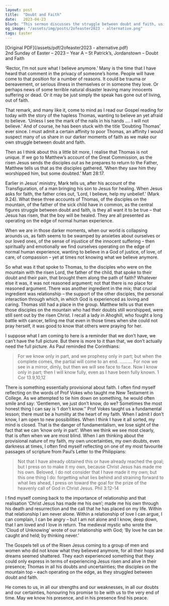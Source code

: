 ```yaml
---
layout: post
title:  "Doubt and Faith"
date:   2023-04-23
blurb: "This sermon discusses the struggle between doubt and faith, using the story of Thomas and his doubts about Jesus' resurrection as a focal point. It emphasizes the importance of relationship in faith, the humility at the heart of faith, and the provisional nature of faith. The sermon concludes with the assurance of Jesus' presence and peace, even in our doubts and uncertainties."
og_image: "/assets/img/posts/2ofeaster2023 - alternative.png"
tags: Easter
---
```

[Original PDF](/assets/pdf/2ofeaster2023 - alternative.pdf)    
2nd Sunday of Easter – 2023 – Year A – St Patrick’s, Jordanstown – Doubt and Faith

‘Rector, I’m not sure what I believe anymore.’ Many is the time that I have heard that comment in the privacy of someone’s home. People will have come to that position for a number of reasons. It could be trauma or bereavement, or serious illness in themselves or in someone they love. Or perhaps news of some terrible natural disaster leaving many innocents suffering or dead. Or it may be just simply the speak has gone out of living, out of faith.

That remark, and many like it, come to mind as I read our Gospel reading for today with the story of the hapless Thomas, wanting to believe an yet afraid to believe. ‘Unless I see the mark of the nails in his hands …. I will not believe.’ And of course, he has been stuck with the title ‘Doubting Thomas’ ever since. I must admit a certain affinity to poor Thomas, an affinity I would suspect many of us share in our darker moments of faith as we make our own struggle between doubt and faith.

Then as I think about this a little bit more, I realise that Thomas is not unique. If we go to Matthew’s account of the Great Commission, as the risen Jesus sends the disciples out as he prepares to return to the Father, Matthew tells us that as the disciples gathered, ‘When they saw him they worshipped him, but some doubted.’ Matt 28:17.

Earlier in Jesus’ ministry, Mark tells us, after his account of the Transfiguration, of a man bringing his son to Jesus for healing. When Jesus asks for faith, the father cries out, ‘Lord, I believe, help my unbelief.’ (Mark 9.24). What these three accounts of Thomas, of the disciples on the mountain, of the father of the sick child have in common, as the central figures struggle between doubt and faith, is they all want it to be true – that Jesus has risen, that the boy will be healed. They are all presented as operating on the edge of normal human experience.

When we are in those darker moments, when our world is collapsing arounds us, as faith seems to be swamped by anxieties about ourselves or our loved ones, of the sense of injustice of the innocent suffering – then spiritually and emotionally we find ourselves operating on the edge of normal human experience, wanting to believe in a God of justice, of love, of care, of compassion – yet at times not knowing what we believe anymore.

So what was it that spoke to Thomas, to the disciples who were on the mountain with the risen Lord, the father of the child, that spoke to their doubt and their pain, that brought them along the path of faith? Whatever else it was, it was not reasoned argument; not that there is no place for reasoned argument. There was another ingredient in the mix; that crucial ingredient was relationship – the support of the other disciples, the personal interaction through which, in which God is experienced as loving and caring. Thomas still had a place in the group. Matthew tells us that even those disciples on the mountain who had their doubts still worshipped, were still sent out by the risen Christ. I recall a lady in Ahoghill, who fought a long battle with cancer, telling me that even in those times when she could not pray herself, it was good to know that others were praying for her.

I suppose what I am coming to here is a reminder that we don’t have, we can’t have the full picture. But there is more to it than that, we don’t actually need the full picture. As Paul reminded the Corinthians:

> For we know only in part, and we prophesy only in part; but when the complete comes, the partial will come to an end. ………. For now we see in a mirror, dimly, but then we will see face to face. Now I know only in part; then I will know fully, even as I have been fully known. 1 Cor 13.9,10,12

There is something essentially provisional about faith. I often find myself reflecting on the words of Prof Vokes who taught me New Testament in College. As we attempted to tie him down on something, he would often smile and say: ‘Gentlemen, we just don’t know, do we? Sometimes the most honest thing I can say is ‘I don’t know.’’ Prof Vokes taught us a fundamental lesson; there must be a humility at the heart of my faith. When I admit I don’t know, I am open to new possibilities. When I think I have it all sorted, my mind is closed. That is the danger of fundamentalism, we lose sight of the fact that we can ‘know only in part’. When we think we see most clearly, that is often when we are most blind. When I am thinking about the provisional nature of my faith, my own uncertainties, my own doubts, even darkness at times, I often find myself reflecting on one of my most favourite passages of scripture from Paul’s Letter to the Philippians:

> Not that I have already obtained this or have already reached the goal; but I press on to make it my own, because Christ Jesus has made me his own. Beloved, I do not consider that I have made it my own; but this one thing I do: forgetting what lies behind and straining forward to what lies ahead, I press on toward the goal for the prize of the heavenly call of God in Christ Jesus. Phil 3:12-14

I find myself coming back to the importance of relationship and that realisation ‘Christ Jesus has made me his own’; made me his own through his death and resurrection and the call that he has placed on my life. Within that relationship I am never alone. Within a relationship of love I can argue, I can complain, I can be angry – but I am not alone and I know, deep down, that I am loved and I love in return. The medieval mystic who wrote the ‘Cloud of Unknowing’ wrote of our relationship with God; ‘By love he can be caught and held; by thinking never.’

The Gospels tell us of the Risen Jesus coming to a group of men and women who did not know what they believed anymore, for all their hops and dreams seemed shattered. They each experienced something that they could only express in terms of experiencing Jesus risen and alive in their presence; Thomas in all his doubts and uncertainties; the disciples on the mountain top – each operating on the edge, as they struggled between doubt and faith.

He comes to us, in all our strengths and our weaknesses, in all our doubts and our certainties, honouring his promise to be with us to the very end of time. May we know his presence, and in his presence find his peace.

